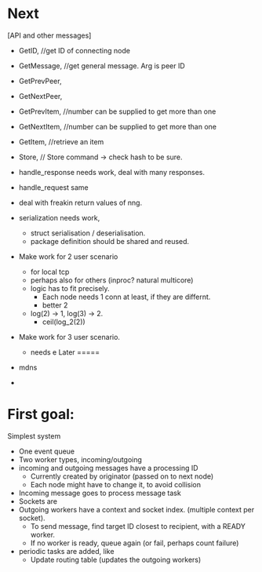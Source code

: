Next
====

[API and other messages]
- GetID, //get ID of connecting node
- GetMessage, //get general message. Arg is peer ID
- GetPrevPeer,
- GetNextPeer,
- GetPrevItem, //number can be supplied to get more than one
- GetNextItem, //number can be supplied to get more than one
- GetItem, //retrieve an item
- Store, // Store command -> check hash to be sure.

- handle_response needs work, deal with many responses.
- handle_request same
- deal with freakin return values of nng.
- serialization needs work,
	- struct serialisation / deserialisation.
	- package definition should be shared and reused.
- Make work for 2 user scenario
	- for local tcp
	- perhaps also for others (inproc? natural multicore)
	- logic has to fit precisely. 
		- Each node needs 1 conn at least, if they are differnt.
		- better 2
	- log(2) -> 1, log(3) -> 2. 
		- ceil(log_2(2))
		
- Make work for 3 user scenario.
	- needs e
Later
=====
- mdns
- 


First goal:
==========
Simplest system

- One event queue
- Two worker types, incoming/outgoing
- incoming and outgoing messages have a processing ID
  - Currently created by originator (passed on to next node)
  - Each node might have to change it, to avoid collision
- Incoming message goes to process message task
- Sockets are 
- Outgoing workers have a context and socket index. (multiple context per socket).
  - To send message, find target ID closest to recipient, with a READY worker.
  - If no worker is ready, queue again (or fail, perhaps count failure)
- periodic tasks are added, like
  - Update routing table (updates the outgoing workers)
